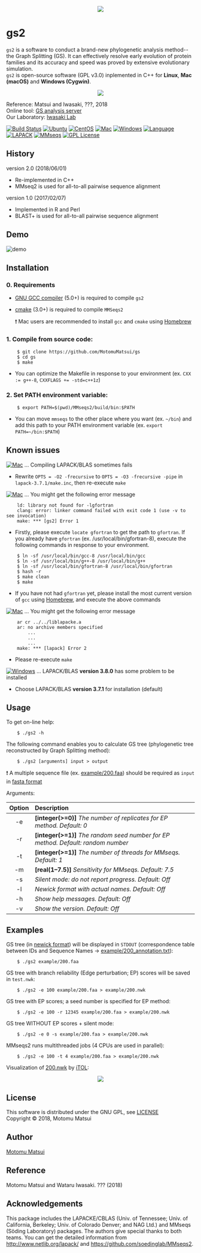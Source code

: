 <p align="center"><img src="https://raw.github.com/wiki/MotomuMatsui/gs/images/GSbanner.png"></p>  

# gs2
`gs2` is a software to conduct a brand-new phylogenetic analysis method--the Graph Splitting (GS). It can effectively resolve early evolution of protein families and its accuracy and speed was proved by extensive evolutionary simulation.    
`gs2` is open-source software (GPL v3.0) inplemented in C++ for <strong>Linux</strong>, <strong>Mac (macOS)</strong> and <strong>Windows (Cygwin)</strong>.    

<p align="center"><img src="https://raw.github.com/wiki/MotomuMatsui/gs/images/introduction.png"></p>

Reference: Matsui and Iwasaki, ???, 2018  
Online tool: [GS analysis server](http://gs.bs.s.u-tokyo.ac.jp/)  
Our Laboratory: [Iwasaki Lab](http://iwasakilab.bs.s.u-tokyo.ac.jp/eindex.html)  

[![Build Status](https://travis-ci.org/MotomuMatsui/gs.svg?branch=master)](https://travis-ci.org/MotomuMatsui/gs)
[![Ubuntu](https://img.shields.io/badge/Linux-Ubuntu-green.svg)](https://www.ubuntu.com/)
[![CentOS](https://img.shields.io/badge/Linux-CentOS-green.svg)](https://www.centos.org/)
[![Mac](https://img.shields.io/badge/Mac-macOS-green.svg)](https://www.apple.com/macos/)
[![Windows](https://img.shields.io/badge/Windows-Cygwin-green.svg)](https://www.cygwin.com/)
[![Language](https://img.shields.io/badge/C%2B%2B-5.0%2B-green.svg)](https://gcc.gnu.org/)
[![LAPACK](https://img.shields.io/badge/LAPACK%2FBLAS-3.7%2B-green.svg)](http://www.netlib.org/lapack/)
[![MMseqs](https://img.shields.io/badge/MMSeqs-2.0%2B-green.svg)](https://github.com/soedinglab/MMseqs2)
[![GPL License](https://img.shields.io/badge/license-GPL-blue.svg)](LICENSE)

## History
version 2.0 (2018/06/01)   
  - Re-implemented in C++    
  - MMseq2 is used for all-to-all pairwise sequence alignment    

version 1.0 (2017/02/07)   
  - Implemented in R and Perl    
  - BLAST+ is used for all-to-all pairwise sequence alignment    

## Demo

![demo](https://raw.github.com/wiki/MotomuMatsui/gs/images/demo.gif)

## Installation

### 0. Requirements

- [GNU GCC compiler](https://gcc.gnu.org/) (5.0+) is required to compile `gs2`    
- [cmake](https://cmake.org/) (3.0+) is required to compile `MMSeqs2`    

  :exclamation: Mac users are recommended to install `gcc` and `cmake` using [Homebrew](https://brew.sh/)  

### 1. Compile from source code:

````
    $ git clone https://github.com/MotomuMatsui/gs
    $ cd gs
    $ make
````

- You can optimize the Makefile in response to your environment (ex. `CXX := g++-8`, `CXXFLAGS += -std=c++1z`)

### 2. Set PATH environment variable:

```
    $ export PATH=$(pwd)/MMseqs2/build/bin:$PATH
```

- You can move `mmseqs` to the other place where you want (ex. `~/bin`) and add this path to your PATH environment variable (ex. `export PATH=~/bin:$PATH`)

## Known issues

[![Mac](https://img.shields.io/badge/Mac-macOS-yellow.svg)](https://www.apple.com/macos/) ... Compiling LAPACK/BLAS sometimes fails    
- Rewrite `OPTS = -O2 -frecursive` to `OPTS = -O3 -frecursive -pipe` in `lapack-3.7.1/make.inc`, then re-execute `make`    

[![Mac](https://img.shields.io/badge/Mac-macOS-yellow.svg)](https://www.apple.com/macos/) ... You might get the following error message
```
    ld: library not found for -lgfortran
    clang: error: linker command failed with exit code 1 (use -v to see invocation)
    make: *** [gs2] Error 1
```
- Firstly, please execute `locate gfortran` to get the path to `gfortran`. If you already have `gfortran` (ex. /usr/local/bin/gfortran-8), execute the following commands in response to your environment.
```
    $ ln -sf /usr/local/bin/gcc-8 /usr/local/bin/gcc
    $ ln -sf /usr/local/bin/g++-8 /usr/local/bin/g++
    $ ln -sf /usr/local/bin/gfortran-8 /usr/local/bin/gfortran
    $ hash -r
    $ make clean
    $ make
```
- If you have not had `gfortran` yet, please install the most current version of `gcc` using [Homebrew](https://brew.sh/), and execute the above commands    

[![Mac](https://img.shields.io/badge/Mac-macOS-yellow.svg)](https://www.apple.com/macos/) ... You might get the following error message 
```
    ar cr ../../liblapacke.a 
    ar: no archive members specified
        ...
        ...
        ...
    make: *** [lapack] Error 2
```
- Please re-execute `make`    

[![Windows](https://img.shields.io/badge/Windows-Cygwin-yellow.svg)](https://www.cygwin.com/) ... LAPACK/BLAS <strong>version 3.8.0</strong> has some problem to be installed    
- Choose LAPACK/BLAS <strong>version 3.7.1</strong> for installation (default)    

## Usage
To get on-line help:
```
    $ ./gs2 -h
```

The following command enables you to calculate GS tree (phylogenetic tree reconstructed by Graph Splitting method):
```
    $ ./gs2 [arguments] input > output
```

  :exclamation: A multiple sequence file (ex. [example/200.faa](example/200.faa)) should be required as `input` in [fasta format](https://en.wikipedia.org/wiki/FASTA_format)

Arguments:

|Option| Description                                                                                         |
|:----:|:----------------------------------------------------------------------------------------------------|
|  -e  |<strong>[integer(>=0)]</strong> <em>The number of replicates for EP method. Default: 0</em>          |
|  -r  |<strong>[integer(>=1)]</strong> <em>The random seed number for EP method. Default: random number</em>|
|  -t  |<strong>[integer(>=1)]</strong> <em>The number of threads for MMseqs. Default: 1</em>                |
|  -m  |<strong>[real(1&ndash;7.5)]</strong> <em>Sensitivity for MMseqs. Default: 7.5</em>                   |
|  -s  |<em>Silent mode: do not report progress. Default: Off</em>                                           |
|  -l  |<em>Newick format with actual names. Default: Off</em>                                               |
|  -h  |<em>Show help messages. Default: Off</em>                                                            |
|  -v  |<em>Show the version. Default: Off</em>                                                              |

## Examples
GS tree (in [newick format](https://en.wikipedia.org/wiki/Newick_format)) will be displayed in `STDOUT` (correspondence table between IDs and Sequence Names &rarr; [example/200_annotation.txt](example/200_annotation.txt)):
```
    $ ./gs2 example/200.faa
```

GS tree with branch reliability (Edge perturbation; EP) scores will be saved in `test.nwk`:
```
    $ ./gs2 -e 100 example/200.faa > example/200.nwk
```

GS tree with EP scores; a seed number is specified for EP method:
```
    $ ./gs2 -e 100 -r 12345 example/200.faa > example/200.nwk
```

GS tree WITHOUT EP scores + silent mode:
```
    $ ./gs2 -e 0 -s example/200.faa > example/200.nwk
```

MMseqs2 runs multithreaded jobs (4 CPUs are used in parallel):
```
    $ ./gs2 -e 100 -t 4 example/200.faa > example/200.nwk
```

Visualization of [200.nwk](example/200.nwk) by [iTOL](https://itol.embl.de/):

<p align="center"><img src="https://raw.github.com/wiki/MotomuMatsui/gs/images/200_iTOL.png"></p>  

## License
This software is distributed under the GNU GPL, see [LICENSE](LICENSE)   
Copyright &copy; 2018, Motomu Matsui

## Author
[Motomu Matsui](https://sites.google.com/site/motomumatsui/)

## Reference
Motomu Matsui and Wataru Iwasaki. ??? (2018)

## Acknowledgements
This package includes the LAPACKE/CBLAS (Univ. of Tennessee; Univ. of California, Berkeley; Univ. of Colorado Denver; and NAG Ltd.) and MMseqs (S&ouml;ding Laboratory) packages. The authors give special thanks to both teams. You can get the detailed information from http://www.netlib.org/lapack/ and https://github.com/soedinglab/MMseqs2.
